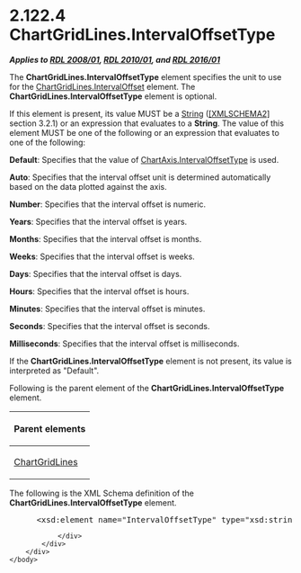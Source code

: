 <html dir="LTR" xmlns:mshelp="http://msdn.microsoft.com/mshelp" xmlns:ddue="http://ddue.schemas.microsoft.com/authoring/2003/5" xmlns:xlink="http://www.w3.org/1999/xlink" xmlns:tool="http://www.microsoft.com/tooltip">
    <head>
        <meta http-equiv="Content-Type" content="text/html; CHARSET=utf-8"></meta>
        <meta name="save" content="history"></meta>
        <title>2.122.4 ChartGridLines.IntervalOffsetType</title>
        <xml>
            <mshelp:toctitle title="2.122.4 ChartGridLines.IntervalOffsetType"></mshelp:toctitle>
            <mshelp:rltitle title="[MS-RDL]: ChartGridLines.IntervalOffsetType"></mshelp:rltitle>
            <mshelp:keyword index="A" term="c1d20bfb-4d98-4304-bd24-53adff174bfc"></mshelp:keyword>
            <mshelp:attr name="DCSext.ContentType" value="open specification"></mshelp:attr>
            <mshelp:attr name="AssetID" value="c1d20bfb-4d98-4304-bd24-53adff174bfc"></mshelp:attr>
            <mshelp:attr name="TopicType" value="kbRef"></mshelp:attr>
            <mshelp:attr name="DCSext.Title" value="[MS-RDL]: ChartGridLines.IntervalOffsetType" />
        </xml>
    </head>
    <body>
        <div id="header">
            <h1 class="heading">2.122.4 ChartGridLines.IntervalOffsetType</h1>
        </div>
        <div id="mainSection">
            <div id="mainBody">
                <div id="allHistory" class="saveHistory"></div>
                <div id="sectionSection0" class="section" name="collapseableSection">
                    

<p><b><i>Applies to </i></b><a href="1e855f94-4617-47e4-b89e-0856c6cb420f.htm"><b><i>RDL 2008/01</i></b></a><b><i>,
</i></b><a href="3428e690-a348-4ec7-8a6a-8efb42d2cdee.htm"><b><i>RDL 2010/01</i></b></a><b><i>,
and </i></b><a href="52ce3983-2bfc-4e72-9359-42aaf5fe4509.htm"><b><i>RDL 2016/01</i></b></a></p>

<p>The <b>ChartGridLines.IntervalOffsetType</b> element
specifies the unit to use for the <a href="f3efbc22-896b-48aa-824f-b378b1332832.htm">ChartGridLines.IntervalOffset</a>
element. The <b>ChartGridLines.IntervalOffsetType</b> element is optional. </p>

<p>If this element is present, its value MUST be a <a href="1ed81ef3-a683-45e3-aaad-bd2bbe71bc3d.htm">String</a> (<a href="https://go.microsoft.com/fwlink/?LinkId=90610">[XMLSCHEMA2]</a> section
3.2.1) or an expression that evaluates to a <b>String</b>. The value of this
element MUST be one of the following or an expression that evaluates to one of
the following:</p>

<p><b>Default</b>: Specifies that the value of <a href="78f49184-e4b5-495b-acb9-244c9cb2e62e.htm">ChartAxis.IntervalOffsetType</a>
is used.</p>

<p><b>Auto</b>: Specifies that the interval offset unit
is determined automatically based on the data plotted against the axis.</p>

<p><b>Number</b>: Specifies that the interval offset is
numeric.</p>

<p><b>Years</b>: Specifies that the interval offset is
years.</p>

<p><b>Months</b>: Specifies that the interval offset is
months.</p>

<p><b>Weeks</b>: Specifies that the interval offset is
weeks.</p>

<p><b>Days</b>: Specifies that the interval offset is
days.</p>

<p><b>Hours</b>: Specifies that the interval offset is
hours.</p>

<p><b>Minutes</b>: Specifies that the interval offset is
minutes.</p>

<p><b>Seconds</b>: Specifies that the interval offset is
seconds.</p>

<p><b>Milliseconds</b>: Specifies that the interval
offset is milliseconds.</p>

<p>If the <b>ChartGridLines.IntervalOffsetType</b> element is
not present, its value is interpreted as &quot;Default&quot;.</p>

<p>Following is the parent element of the <b>ChartGridLines.IntervalOffsetType</b>
element.</p>

<table>
 <thead>
  <tr>
   <th>
   <p>Parent elements</p>
   </th>
  </tr>
 </thead>
 <tr>
  <td>
  <p><a href="74c00dc9-5fa1-49e1-85e7-d294f7c9616e.htm">ChartGridLines</a></p>
  </td>
 </tr>
</table>

<p>The following is the XML Schema definition of the <b>ChartGridLines.IntervalOffsetType</b>
element.</p>

<dl>
<dd>
<div><pre> &lt;xsd:element name=&quot;IntervalOffsetType&quot; type=&quot;xsd:string&quot; minOccurs=&quot;0&quot; /&gt;
</pre></div>
</dd></dl>


                </div>
            </div>
        </div>
    </body>
</html>
